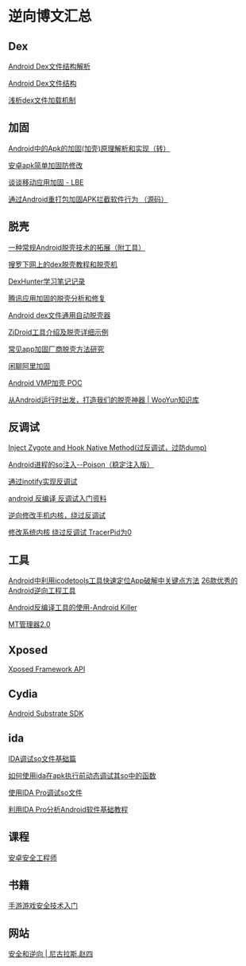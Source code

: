 # 逆向博文汇总


## Dex

[Android Dex文件结构解析](http://blog.csdn.net/feglass/article/details/51761902)

[Android Dex文件结构](http://xiaoruanjian.iteye.com/blog/1369341)

[浅析dex文件加载机制](http://www.cnblogs.com/lanrenxinxin/p/4712224.html)


## 加固

[Android中的Apk的加固(加壳)原理解析和实现（转）](http://www.cnblogs.com/cute/p/4809386.html)

[安卓apk简单加固防修改](安卓apk简单加固防修改)

[谈谈移动应用加固 - LBE](https://wenku.baidu.com/view/2ab3ef63ba1aa8114431d9d3.html)

[通过Android重打包加固APK拦截软件行为 （源码）](https://bbs.pediy.com/thread-178811.htm)


## 脱壳

[一种常规Android脱壳技术的拓展（附工具）](https://www.52pojie.cn/thread-501646-1-1.html)

[搜罗下网上的dex脱壳教程和脱壳机](https://www.52pojie.cn/thread-412078-1-1.html)

[DexHunter学习笔记记录](http://blog.csdn.net/playboyma/article/details/52061887)

[腾讯应用加固的脱壳分析和修复](https://www.52pojie.cn/thread-330022-1-1.html)

[Android dex文件通用自动脱壳器](https://bbs.pediy.com/thread-203776.htm)

[ZjDroid工具介绍及脱壳详细示例](http://blog.csdn.net/earbao/article/details/50766269)

[常见app加固厂商脱壳方法研究](http://www.tuicool.com/articles/fUFJbaB)

[闲聊阿里加固](https://xianzhi.aliyun.com/forum/read/316.html)

[Android VMP加壳 POC](http://www.cnblogs.com/develop/p/4397397.html)

[从Android运行时出发，打造我们的脱壳神器 | WooYun知识库](http://www.360doc.com/content/16/0611/16/9200790_566772094.shtml)


## 反调试

[ Inject Zygote and Hook Native Method(过反调试，过防dump)](http://blog.csdn.net/jltxgcy/article/details/52201279)

[Android进程的so注入--Poison（稳定注入版）](http://blog.csdn.net/qq1084283172/article/details/53869796)

[通过inotify实现反调试](http://burningcodes.net/通过inotify实现反调试/)

[android 反编译 反调试入门资料](http://blog.csdn.net/u012889434/article/details/52180939)

[逆向修改手机内核，绕过反调试](https://bbs.pediy.com/thread-207538.htm)

[修改系统内核 绕过反调试 TracerPid为0](http://www.voidcn.com/article/p-cfhhvarp-beo.html)


## 工具

[Android中利用icodetools工具快速定位App破解中关键点方法](http://blog.csdn.net/jiangwei0910410003/article/details/53443202)
[26款优秀的Android逆向工程工具](http://www.open-open.com/lib/view/open1471487934377.html)

[Android反编译工具的使用-Android Killer](http://www.cnblogs.com/common1140/p/5198460.html)

[MT管理器2.0](https://www.coolapk.com/apk/bin.mt.plus)


## Xposed

[Xposed Framework API](http://api.xposed.info/reference/packages.html)


## Cydia

[Android Substrate SDK](http://www.cydiasubstrate.com/id/73e45fe5-4525-4de7-ac14-6016652cc1b8/)


## ida

[ IDA调试so文件基础篇](http://blog.csdn.net/u012195899/article/details/52780062?hmsr=toutiao.io&utm_medium=toutiao.io&utm_source=toutiao.io)

[如何使用ida在apk执行前动态调试其so中的函数](https://bbs.pediy.com/thread-178659.htm)

[使用IDA Pro调试so文件](http://blog.csdn.net/gaojinshan/article/details/45538337)

[利用IDA Pro分析Android软件基础教程 ](https://www.52pojie.cn/thread-237886-1-1.html)


## 课程

[安卓安全工程师](https://www.ichunqiu.com/newRelease/darrPath/263)


## 书籍
[手游游戏安全技术入门](http://gslab.qq.com/portal.php?mod=view&aid=93)


## 网站
[安全和逆向 | 尼古拉斯.赵四](http://www.wjdiankong.cn/category/安全和逆向/)

[]()
[]()
[]()
[]()
[]()
